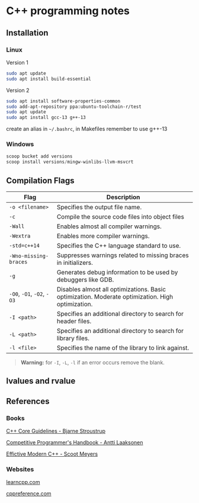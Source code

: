 # C++ programming notes

## Installation

### Linux

Version 1

```bash
sudo apt update
sudo apt install build-essential
```

Version 2

```bash
sudo apt install software-properties-common
sudo add-apt-repository ppa:ubuntu-toolchain-r/test
sudo apt update
sudo apt install gcc-13 g++-13
```

create an alias in `~/.bashrc`, in Makefiles remember to use g++-13


### Windows


```powershell
scoop bucket add versions
scoop install versions/mingw-winlibs-llvm-msvcrt
```


## Compilation Flags

| Flag                       | Description                                                                                      |
| -------------------------- | ------------------------------------------------------------------------------------------------ |
| `-o <filename>`            | Specifies the output file name.                                                                  |
| `-c`                       | Compile the source code files into object files                                                  |
| `-Wall`                    | Enables almost all compiler warnings.                                                            |
| `-Wextra`                  | Enables more compiler warnings.                                                                  |
| `-std=c++14`               | Specifies the C++ language standard to use.                                                      |
| `-Wno-missing-braces`      | Suppresses warnings related to missing braces in initializers.                                   |
| `-g`                       | Generates debug information to be used by debuggers like GDB.                                    |
| `-O0`, `-O1`, `-O2`, `-O3` | Disables almost all optimizations. Basic optimization. Moderate optimization. High optimization. |
| `-I <path>`                | Specifies an additional directory to search for header files.                                    |
| `-L <path>`                | Specifies an additional directory to search for library files.                                   |
| `-l <file>`                | Specifies the name of the library to link against.                                               |

> **Warning:**  for `-I`, `-L`, `-l` if an error occurs remove the blank.

## lvalues and rvalue


## References

### Books

[C++ Core Guidelines - Bjarne Stroustrup](https://isocpp.github.io/CppCoreGuidelines/CppCoreGuidelines)

[Competitive Programmer's Handbook - Antti Laaksonen](https://cses.fi/book/book.pdf)

[Effictive Modern C++ - Scoot Meyers](https://ananyapam7.github.io/resources/C++/Scott_Meyers_Effective_Modern_C++.pdf)

### Websites

[learncpp.com](https://www.learncpp.com/)

[cppreference.com](https://en.cppreference.com/)

